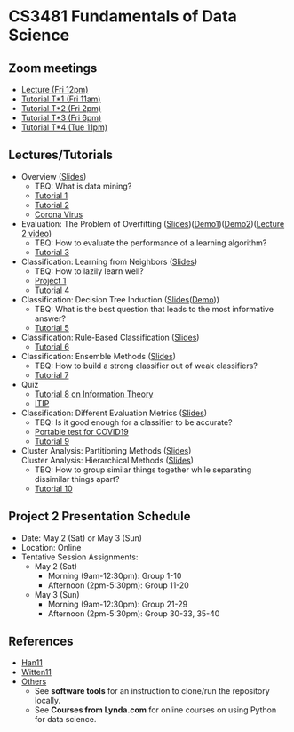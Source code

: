 # CS3481 Fundamentals of Data Science

## Zoom meetings

- [Lecture (Fri 12pm)](https://canvas.cityu.edu.hk/courses/32828/external_tools/1075)
- [Tutorial T\*1 (Fri 11am)](https://canvas.cityu.edu.hk/courses/32828/external_tools/1075)
- [Tutorial T\*2 (Fri 2pm)](https://canvas.cityu.edu.hk/courses/32828/external_tools/1075)
- [Tutorial T\*3 (Fri 6pm)](https://canvas.cityu.edu.hk/courses/32828/external_tools/1075)
- [Tutorial T\*4 (Tue 11pm)](https://canvas.cityu.edu.hk/courses/32828/external_tools/1075)

## Lectures/Tutorials

- Overview ([Slides](https://portland-my.sharepoint.com/:p:/g/personal/chaozhao6-c_ad_cityu_edu_hk/EUFq0nbl5tFHpKsbY0rwqcsBRy2ANsxS0CP_4O4TrZ1qwg?e=zY3455))
  - TBQ: What is data mining?
  - [Tutorial 1](./CS3481_Tutorial_1.ipynb)
  - [Tutorial 2](./CS3481_Tutorial_2.ipynb)
  - [Corona Virus](./CS3481_Coronavirus.ipynb)
- Evaluation: The Problem of Overfitting ([Slides](https://portland-my.sharepoint.com/:p:/g/personal/chaozhao6-c_ad_cityu_edu_hk/ER0JRhCMp0JMob9Qa7Sp1DIBkQK2WiYu3ybJhUqryuKWNg?e=QZ9JHo))([Demo1](./CS3481_Unbiased_estimate.ipynb))([Demo2](./CS3481_Biased_estimate.ipynb))([Lecture 2 video](https://cityu.zoom.us/rec/share/-JxVE-DJ2WdLbK_N1B7NC4EsPIrKeaa8gCQe_vNeyxz3gRJW2de9xtP80M_7pViD))
  - TBQ: How to evaluate the performance of a learning algorithm?
  - [Tutorial 3](./CS3481_Tutorial_3.ipynb)
- Classification: Learning from Neighbors ([Slides](https://portland-my.sharepoint.com/:p:/g/personal/chaozhao6-c_ad_cityu_edu_hk/EXxoh501hWpEix3mv_nc9wEBBaHyhFg1S415B3nqq0pwsA?e=LLUNk5))
  - TBQ: How to lazily learn well?
  - [Project 1](./CS3481_Project_1.ipynb)
  - [Tutorial 4](./CS3481_Tutorial_4.ipynb)
- Classification: Decision Tree Induction ([Slides](https://portland-my.sharepoint.com/:p:/g/personal/chaozhao6-c_ad_cityu_edu_hk/EeYvKK-sXfZGkw5Mmo6rTeYBOQzk3_PDGkQjxzA6t2YUcQ?e=0hhCtL)([Demo](./CS3481_Information_Quantities_for_Decision_Tree.ipynb)))
  - TBQ: What is the best question that leads to the most informative answer?
  - [Tutorial 5](./CS3481_Tutorial_5.ipynb)
- Classification: Rule-Based Classification ([Slides](https://portland-my.sharepoint.com/:p:/g/personal/chaozhao6-c_ad_cityu_edu_hk/ERWnmEi3qjBJuZvpYS-GxksBySP4H19vv975C04z-Q35ow?e=jHZ93g))
  - [Tutorial 6](./CS3481_Tutorial_6.ipynb)
- Classification: Ensemble Methods ([Slides](https://portland-my.sharepoint.com/:p:/g/personal/chaozhao6-c_ad_cityu_edu_hk/EZLz1YI9j4VNouu9lDJelwUBs3ENkffabTZDdEj5BJBNcg?e=nd3Nb3))
  - TBQ: How to build a strong classifier out of weak classifiers?
  - [Tutorial 7](./CS3481_Tutorial_7.ipynb)
- Quiz
  - [Tutorial 8 on Information Theory](https://portland-my.sharepoint.com/:p:/g/personal/chaozhao6-c_ad_cityu_edu_hk/Efll4DPOp6NMpUdguEMClu0BvqiFDSrsOZgD7MYiLJ86AA?e=EOyRPc)
  - [ITIP](http://xitip.epfl.ch/)
- Classification: Different Evaluation Metrics ([Slides](https://portland-my.sharepoint.com/:p:/g/personal/chaozhao6-c_ad_cityu_edu_hk/EZJSd9L1JTdNqHVvgQbyTv0Bu9Wl6X7JgCsTXVpUDw0W_w?e=ouq0Sc))
  - TBQ: Is it good enough for a classifier to be accurate?
  - [Portable test for COVID19](https://www.nature.com/articles/d41587-020-00010-2)
  - [Tutorial 9](./CS3481_Tutorial_9.ipynb)
- Cluster Analysis: Partitioning Methods ([Slides](https://portland-my.sharepoint.com/:p:/g/personal/chaozhao6-c_ad_cityu_edu_hk/EUR8Su2iexhJk3XFMXr26NoBADzQA_NmhoNsB9fNFHhE6w?e=zSOaHB))<br>
Cluster Analysis: Hierarchical Methods ([Slides](https://portland-my.sharepoint.com/:p:/g/personal/chaozhao6-c_ad_cityu_edu_hk/EYwEnD-ebZFOkWU0DuWt_WQBwzT3s21RBKSqxR7DBYdFLA?e=s4S6Xc))
  - TBQ: How to group similar things together while separating dissimilar things apart?
  - [Tutorial 10](./CS3481_Tutorial_10.ipynb)

## Project 2 Presentation Schedule
- Date: May 2 (Sat) or May 3 (Sun)
- Location: Online
- Tentative Session Assignments:
  - May 2 (Sat)
    - Morning (9am-12:30pm): Group 1-10
    - Afternoon (2pm-5:30pm): Group 11-20
  - May 3 (Sun)
    - Morning (9am-12:30pm): Group 21-29
    - Afternoon (2pm-5:30pm): Group 30-33, 35-40

## References

- [Han11](http://www.sciencedirect.com/science/book/9780123814791)
- [Witten11](http://ebookcentral.proquest.com/lib/cityuhk/detail.action?docID=634862)
- [Others](./CS3481_References.ipynb)
  - See **software tools** for an instruction to clone/run the repository locally.
  - See **Courses from Lynda.com** for online courses on using Python for data science.
